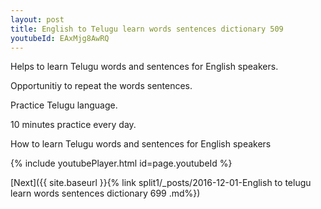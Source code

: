 ```yaml
---
layout: post
title: English to Telugu learn words sentences dictionary 509 
youtubeId: EAxMjg8AwRQ
---
```

 
 
Helps to learn Telugu words and sentences for English speakers.

Opportunitiy to repeat the words sentences. 

Practice Telugu language. 
 
10 minutes practice every day. 
 
How to learn Telugu words and sentences for English speakers 
 
{% include youtubePlayer.html id=page.youtubeId %}
 
 
[Next]({{ site.baseurl }}{% link  split1/_posts/2016-12-01-English to telugu learn words sentences dictionary 699 .md%})
 

